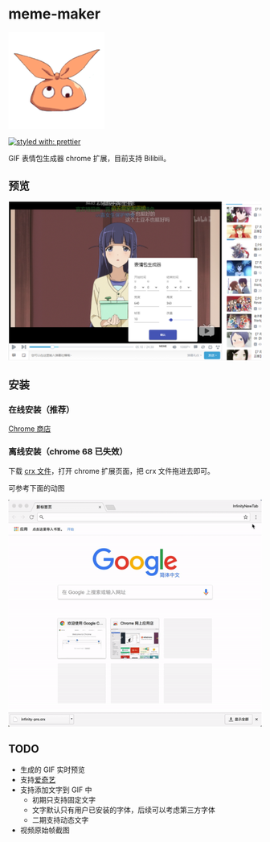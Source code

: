 # meme-maker

![](./public/icons/192.jpg)

[![styled with: prettier](https://img.shields.io/badge/code_style-prettier-ff69b4.svg?style=flat-square)](https://github.com/prettier/prettier)


GIF 表情包生成器 chrome 扩展，目前支持 Bilibili。

## 预览

![preview](./preview.png)

## 安装

### 在线安装（推荐）

[Chrome 商店](https://chrome.google.com/webstore/detail/meme-maker/hlalndcfbinfampnholjnkcaimdgnfae)

### 离线安装（chrome 68 已失效）

下载 [crx 文件](./dist.crx)，打开 chrome 扩展页面，把 crx 文件拖进去即可。

可参考下面的动图

![install](./how_to_install_offline_crx.gif)

## TODO

- 生成的 GIF 实时预览
- 支持[爱奇艺](http://www.iqiyi.com)
- 支持添加文字到 GIF 中
  - 初期只支持固定文字
  - 文字默认只有用户已安装的字体，后续可以考虑第三方字体
  - 二期支持动态文字
- 视频原始帧截图
